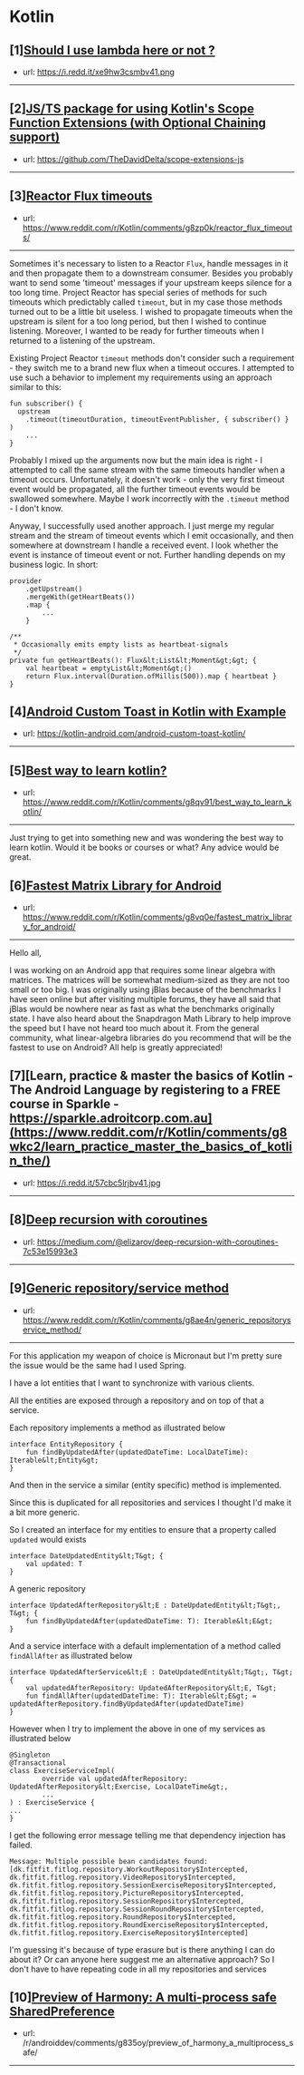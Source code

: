 # Kotlin
## [1][Should I use lambda here or not ?](https://www.reddit.com/r/Kotlin/comments/g8wroh/should_i_use_lambda_here_or_not/)
- url: https://i.redd.it/xe9hw3csmbv41.png
---

## [2][JS/TS package for using Kotlin's Scope Function Extensions (with Optional Chaining support)](https://www.reddit.com/r/Kotlin/comments/g8o2c1/jsts_package_for_using_kotlins_scope_function/)
- url: https://github.com/TheDavidDelta/scope-extensions-js
---

## [3][Reactor Flux timeouts](https://www.reddit.com/r/Kotlin/comments/g8zp0k/reactor_flux_timeouts/)
- url: https://www.reddit.com/r/Kotlin/comments/g8zp0k/reactor_flux_timeouts/
---
Sometimes it's necessary to listen to a Reactor `Flux`, handle messages in it and then propagate them to a downstream consumer. Besides you probably want to send some 'timeout' messages if your upstream keeps silence for a too long time. Project Reactor has special series of methods for such timeouts which predictably called `timeout`, but in my case those methods turned out to be a little bit useless. I wished to propagate timeouts when the upstream is silent for a too long period, but then I wished to continue listening. Moreover, I wanted to be ready for further timeouts when I returned to a listening of the upstream.

Existing Project Reactor `timeout` methods don't consider such a requirement - they switch me to a brand new flux when a timeout occures. I attempted to use such a behavior to implement my requirements using an approach similar to this:

    fun subscriber() {
      upstream
        .timeout(timeoutDuration, timeoutEventPublisher, { subscriber() } )		
        ...
    }

Probably I mixed up the arguments now but the main idea is right - I attempted to call the same stream with the same timeouts handler when a timeout occurs. Unfortunately, it doesn't work - only the very first timeout event would be propagated, all the further timeout events would be swallowed somewhere. Maybe I work incorrectly with the `.timeout` method - I don't know.

Anyway, I successfully used another approach. I just merge my regular stream and the stream of timeout events which I emit occasionally, and then somewhere at downstream I handle a received event. I look whether the event is instance of timeout event or not. Further handling depends on my business logic. In short:

    provider
    	.getUpstream()
    	.mergeWith(getHeartBeats())
    	.map {
    		...
    	}
    	
    /**
     * Occasionally emits empty lists as heartbeat-signals
     */
    private fun getHeartBeats(): Flux&lt;List&lt;Moment&gt;&gt; {
    	val heartbeat = emptyList&lt;Moment&gt;()
    	return Flux.interval(Duration.ofMillis(500)).map { heartbeat }
    }
## [4][Android Custom Toast in Kotlin with Example](https://www.reddit.com/r/Kotlin/comments/g8zi66/android_custom_toast_in_kotlin_with_example/)
- url: https://kotlin-android.com/android-custom-toast-kotlin/
---

## [5][Best way to learn kotlin?](https://www.reddit.com/r/Kotlin/comments/g8qv91/best_way_to_learn_kotlin/)
- url: https://www.reddit.com/r/Kotlin/comments/g8qv91/best_way_to_learn_kotlin/
---
Just trying to get into something new and was wondering the best way to learn kotlin. Would it be books or courses or what? Any advice would be great.
## [6][Fastest Matrix Library for Android](https://www.reddit.com/r/Kotlin/comments/g8vq0e/fastest_matrix_library_for_android/)
- url: https://www.reddit.com/r/Kotlin/comments/g8vq0e/fastest_matrix_library_for_android/
---
Hello all,

I was working on an Android app that requires some linear algebra with matrices. The matrices will be somewhat medium-sized as they are not too small or too big. I was originally using jBlas because of the benchmarks I have seen online but after visiting multiple forums, they have all said that jBlas would be nowhere near as fast as what the benchmarks originally state. I have also heard about the Snapdragon Math Library to help improve the speed but I have not heard too much about it. From the general community, what linear-algebra libraries do you recommend that will be the fastest to use on Android? All help is greatly appreciated!
## [7][Learn, practice &amp; master the basics of Kotlin - The Android Language by registering to a FREE course in Sparkle - https://sparkle.adroitcorp.com.au](https://www.reddit.com/r/Kotlin/comments/g8wkc2/learn_practice_master_the_basics_of_kotlin_the/)
- url: https://i.redd.it/57cbc5lrjbv41.jpg
---

## [8][Deep recursion with coroutines](https://www.reddit.com/r/Kotlin/comments/g819ai/deep_recursion_with_coroutines/)
- url: https://medium.com/@elizarov/deep-recursion-with-coroutines-7c53e15993e3
---

## [9][Generic repository/service method](https://www.reddit.com/r/Kotlin/comments/g8ae4n/generic_repositoryservice_method/)
- url: https://www.reddit.com/r/Kotlin/comments/g8ae4n/generic_repositoryservice_method/
---
For this application my weapon of choice is Micronaut but I'm pretty sure the issue would be the same had I used Spring.

I have a lot entities that I want to synchronize with various clients.

All the entities are exposed through a repository and on top of that a service.

Each repository implements a method as illustrated below

    interface EntityRepository {
        fun findByUpdatedAfter(updatedDateTime: LocalDateTime): Iterable&lt;Entity&gt;
    }

And then in the service a similar (entity specific) method is implemented.

Since this is duplicated for all repositories and services I thought I'd make it a bit more generic.

So I created an interface for my entities to ensure that a property called `updated` would exists

    interface DateUpdatedEntity&lt;T&gt; {
        val updated: T
    }

A generic repository

    interface UpdatedAfterRepository&lt;E : DateUpdatedEntity&lt;T&gt;, T&gt; {
        fun findByUpdatedAfter(updatedDateTime: T): Iterable&lt;E&gt;
    }

And a service interface with a default implementation of a method called `findAllAfter` as illustrated below

    interface UpdatedAfterService&lt;E : DateUpdatedEntity&lt;T&gt;, T&gt; {
        val updatedAfterRepository: UpdatedAfterRepository&lt;E, T&gt;
        fun findAllAfter(updatedDateTime: T): Iterable&lt;E&gt; = updatedAfterRepository.findByUpdatedAfter(updatedDateTime)
    }

However when I try to implement the above in one of my services as illustrated below

    @Singleton
    @Transactional
    class ExerciseServiceImpl(
            override val updatedAfterRepository: UpdatedAfterRepository&lt;Exercise, LocalDateTime&gt;,
            ...
    ) : ExerciseService {
    ...
    }

I get the following error message telling me that dependency injection has failed.

    Message: Multiple possible bean candidates found: [dk.fitfit.fitlog.repository.WorkoutRepository$Intercepted, dk.fitfit.fitlog.repository.VideoRepository$Intercepted, dk.fitfit.fitlog.repository.SessionExerciseRepository$Intercepted, dk.fitfit.fitlog.repository.PictureRepository$Intercepted, dk.fitfit.fitlog.repository.SessionRepository$Intercepted, dk.fitfit.fitlog.repository.SessionRoundRepository$Intercepted, dk.fitfit.fitlog.repository.RoundRepository$Intercepted, dk.fitfit.fitlog.repository.RoundExerciseRepository$Intercepted, dk.fitfit.fitlog.repository.ExerciseRepository$Intercepted]

I'm guessing it's because of type erasure but is there anything I can do about it? Or can anyone here suggest me an alternative approach? So I don't have to have repeating code in all my repositories and services
## [10][Preview of Harmony: A multi-process safe SharedPreference](https://www.reddit.com/r/Kotlin/comments/g838so/preview_of_harmony_a_multiprocess_safe/)
- url: /r/androiddev/comments/g835oy/preview_of_harmony_a_multiprocess_safe/
---

